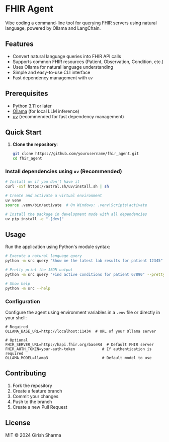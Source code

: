 # FHIR Agent

Vibe coding a command-line tool for querying FHIR servers using natural language, powered by Ollama and LangChain.

## Features

- Convert natural language queries into FHIR API calls
- Supports common FHIR resources (Patient, Observation, Condition, etc.)
- Uses Ollama for natural language understanding
- Simple and easy-to-use CLI interface
- Fast dependency management with `uv`

## Prerequisites

- Python 3.11 or later
- [Ollama](https://ollama.ai/) (for local LLM inference)
- [uv](https://github.com/astral-sh/uv) (recommended for fast dependency management)

## Quick Start

1. **Clone the repository**:

   ```bash
   git clone https://github.com/yourusername/fhir_agent.git
   cd fhir_agent
   ```

### Install dependencies using `uv` (Recommended)

```bash
# Install uv if you don't have it
curl -sSf https://astral.sh/uv/install.sh | sh

# Create and activate a virtual environment
uv venv
source .venv/bin/activate  # On Windows: .venv\Scripts\activate

# Install the package in development mode with all dependencies
uv pip install -e ".[dev]"
```

## Usage

Run the application using Python's module syntax:

```bash
# Execute a natural language query
python -m src query "Show me the latest lab results for patient 12345"

# Pretty print the JSON output
python -m src query "Find active conditions for patient 67890" --pretty

# Show help
python -m src --help
```

### Configuration

Configure the agent using environment variables in a `.env` file or directly in your shell:

```env
# Required
OLLAMA_BASE_URL=http://localhost:11434  # URL of your Ollama server

# Optional
FHIR_SERVER_URL=http://hapi.fhir.org/baseR4  # Default FHIR server
FHIR_AUTH_TOKEN=your-auth-token            # If authentication is required
OLLAMA_MODEL=llama3                        # Default model to use
```

## Contributing

1. Fork the repository
2. Create a feature branch
3. Commit your changes
4. Push to the branch
5. Create a new Pull Request

## License

MIT © 2024 Girish Sharma

